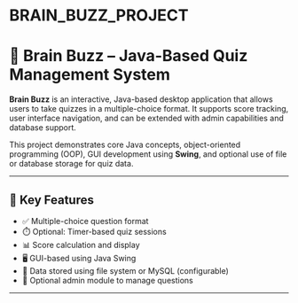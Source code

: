 # BRAIN_BUZZ_PROJECT
# 🧠 Brain Buzz – Java-Based Quiz Management System

**Brain Buzz** is an interactive, Java-based desktop application that allows users to take quizzes in a multiple-choice format. It supports score tracking, user interface navigation, and can be extended with admin capabilities and database support.

This project demonstrates core Java concepts, object-oriented programming (OOP), GUI development using **Swing**, and optional use of file or database storage for quiz data.

---

## 🎯 Key Features

- ✅ Multiple-choice question format
- ⏱️ Optional: Timer-based quiz sessions
- 📊 Score calculation and display
- 🖥️ GUI-based using Java Swing
- 📂 Data stored using file system or MySQL (configurable)
- 🔐 Optional admin module to manage questions

---

